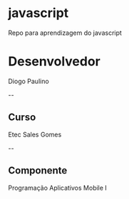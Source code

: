 # javascript
Repo para aprendizagem do javascript

# Desenvolvedor
Diogo Paulino

--

## Curso
Etec Sales Gomes

--

## Componente
Programação Aplicativos Mobile I
